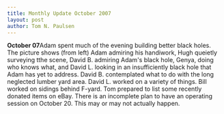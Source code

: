 ```yaml
---
title: Monthly Update October 2007 
layout: post
author: Tom N. Paulsen
---
```




 **October 07**Adam spent much of the evening building better black holes. The picture shows (from left) Adam admiring his handiwork, Hugh queietly surveying tthe scene, David B. admiring Adam's black hole, Genya, doing who knows what, and David L. looking in an insufficiently black hole that Adam has yet to address. David B. contemplated what to do with the long neglected lumber yard area. David L. worked on a variety of things. Bill worked on sidings behind F\-yard. Tom prepared to list some recently donated items on eBay. There is an incomplete plan to have an operating session on October 20\. This may or may not actually happen.    